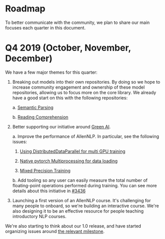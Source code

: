 # Roadmap

To better communicate with the community, we plan to share our main focuses each quarter in this
document.

# Q4 2019 (October, November, December)

We have a few major themes for this quarter:

1.  Breaking out models into their own repositories.  By doing so we hope to increase community
    engagement and ownership of these model repositories, allowing us to focus more on the core
    library.  We already have a good start on this with the following repositories:

    a.  [Semantic Parsing](https://github.com/allenai/allennlp-semparse)
    
    b.  [Reading Comprehension](https://github.com/allenai/allennlp-reading-comprehension)

2.  Better supporting our initiative around [Green AI](https://arxiv.org/abs/1907.10597). 

    a.  Improve the performance of AllenNLP.  In particular, see the following issues:
    
       1.  [Using DistributedDataParallel for multi GPU training](https://github.com/allenai/allennlp/issues/2536)
        
       2.  [Native pytorch Multiprocessing for data loading](https://github.com/allenai/allennlp/issues/3079)
        
       3.  [Mixed Precision Training](https://github.com/allenai/allennlp/issues/2149)
        
    b.  Add tooling so any user can easily measure the total number of floating-point operations
    performed during training.  You can see more details about this initiative in [#3436](https://github.com/allenai/allennlp/issues/3436)

3.  Launching a first version of an AllenNLP course.  It's challenging for many people to onboard,
    so we're building an interactive course.  We're also designing it to be an effective resource
    for people teaching introductory NLP courses.

We're also starting to think about our 1.0 release, and have started organizing issues around [the relevant milestone](https://github.com/allenai/allennlp/milestone/10).
